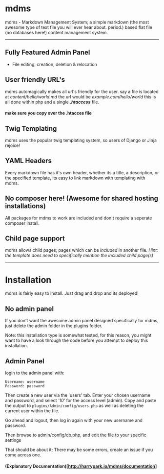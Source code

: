 # mdms
mdms - Markdown Management System; a simple markdown (the most awesome type of text file you will ever hear about. period.) based flat file (no databases here!) content management system.
<hr>

## Fully Featured Admin Panel
- File editing, creation, deletion & relocation

## User friendly URL's
mdms automagically makes all url's friendly for the user.
say a file is located at *content/hello/world.md* the url would be *example.com/hello/world*
this is all done within php and a single ***.htaccess*** file.
#### make sure you copy over the .htacces file

## Twig Templating
mdms uses the popular twig templating system, so users of Django or Jinja rejoice!

## YAML Headers
Every markdown file has it's own header, whether its a title, a description, or the specified template, its easy to link markdown with templating with mdms.

## No composer here! (Awesome for shared hosting installations)
All packages for mdms to work are included and don't require a seperate composer install.

## Child page support
mdms allows child pages; pages which can be *included* in another file. *Hint: the template does need to specifically mention the included child page(s)*
<hr>

# Installation
mdms is fairly easy to install. Just drag and drop and its deployed!

## No admin panel
If you don't want the awesome admin panel designed specifically for mdms, just delete the admin folder in the plugins folder.

Note: this installation type is somewhat tested, for this reason, you might want to have a look through the code before you attempt to deploy this installation.

## Admin Panel
login to the admin panel with:
```
Username: username
Password: password
```

Then create a new user via the 'users' tab. Enter your chosen username and password, and select *'10'* for the access level (admin). Copy and paste the output to ```plugins/Admin/config/users.php``` as well as deleting the current user within the file.

Go ahead and logout, then log in again with your new username and password.


Then browse to admin/config/db.php, and edit the file to your specific settings

That should be about it; There may be some errors, create an issue if you come across one.

#### (Explanatory Documentation)[http://harrypark.io/mdms/documentation]
